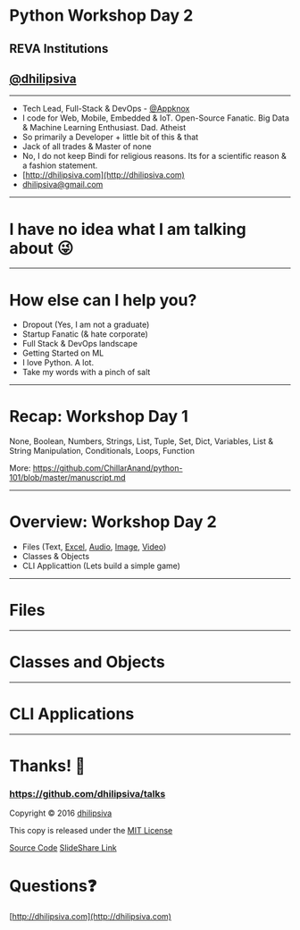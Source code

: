 <!--
$theme: gaia
template: invert
-->

# Python Workshop Day 2

## REVA Institutions

## [@dhilipsiva](https://github.com/dhilipsiva)

---

- Tech Lead, Full-Stack & DevOps - [@Appknox](https://twitter.com/appknox)
- I code for Web, Mobile, Embedded & IoT. Open-Source Fanatic. Big Data & Machine Learning Enthusiast. Dad. Atheist
- So primarily a Developer + little bit of this & that
- Jack of all trades & Master of none
- No, I do not keep Bindi for religious reasons. Its for a scientific reason & a fashion statement.
- [http://dhilipsiva.com](http://dhilipsiva.com)
- [dhilipsiva@gmail.com](mailto:dhilipsiva@gmail.com)

---

# I have no idea what I am talking about :stuck_out_tongue_winking_eye:

---

# How else can I help you?

- Dropout (Yes, I am not a graduate)
- Startup Fanatic (& hate corporate)
- Full Stack & DevOps landscape
- Getting Started on ML
- I love Python. A lot.
- Take my words with a pinch of salt

---

# Recap: Workshop Day 1

None, Boolean, Numbers, Strings, List, Tuple, Set, Dict, Variables, List & String Manipulation, Conditionals, Loops, Function

More: https://github.com/ChillarAnand/python-101/blob/master/manuscript.md

---

# Overview: Workshop Day 2

* Files (Text, [Excel](https://github.com/jmcnamara/XlsxWriter), [Audio](http://pydub.com/), [Image](https://python-pillow.org/), [Video](https://github.com/Zulko/moviepy))
* Classes & Objects
* CLI Applicattion (Lets build a simple game)

---

# Files

---

# Classes and Objects

---

# CLI Applications

---

# Thanks! :pray:

### https://github.com/dhilipsiva/talks

Copyright &copy; 2016 [dhilipsiva](https://github.com/dhilipsiva)

This copy is released under the [MIT License](https://github.com/dhilipsiva/talks/blob/master/LICENSE)

[Source Code](https://github.com/dhilipsiva/talks/blob/master/2017-02-11-<Reva-Institution>-<Python-Worshop-Day-2>.md)
[SlideShare Link](http://www.slideshare.net/dhilipsiva/slide)

# Questions:question:
[http://dhilipsiva.com](http://dhilipsiva.com)
